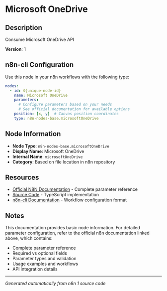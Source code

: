 # Microsoft OneDrive

## Description

Consume Microsoft OneDrive API

**Version**: 1

## n8n-cli Configuration

Use this node in your n8n workflows with the following type:

```yaml
nodes:
  - id: ${unique-node-id}
    name: Microsoft OneDrive
    parameters:
      # Configure parameters based on your needs
      # See official documentation for available options
    position: [x, y]  # Canvas position coordinates
    type: n8n-nodes-base.microsoftOneDrive
```

## Node Information

- **Node Type**: `n8n-nodes-base.microsoftOneDrive`
- **Display Name**: Microsoft OneDrive
- **Internal Name**: `microsoftOneDrive`
- **Category**: Based on file location in n8n repository

## Resources

- [Official N8N Documentation](https://docs.n8n.io/integrations/builtin/app-nodes/n8n-nodes-base.microsoftonedrive/) - Complete parameter reference
- [Source Code](https://github.com/n8n-io/n8n/blob/master/packages/nodes-base/nodes/Microsoft/OneDrive/MicrosoftOneDrive.node.ts) - TypeScript implementation
- [n8n-cli Documentation](https://github.com/edenreich/n8n-cli) - Workflow configuration format

## Notes

This documentation provides basic node information. For detailed parameter configuration, 
refer to the official n8n documentation linked above, which contains:

- Complete parameter reference
- Required vs optional fields
- Parameter types and validation
- Usage examples and workflows
- API integration details

---
*Generated automatically from n8n 1 source code*
